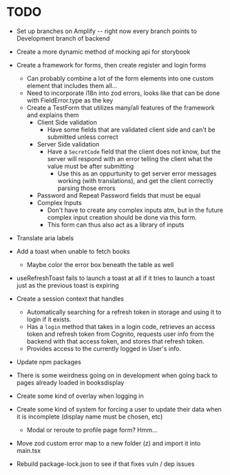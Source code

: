 # TODO

- Set up branches on Amplify -- right now every branch points to Development branch of backend
- Create a more dynamic method of mocking api for storybook
- Create a framework for forms, then create register and login forms

  - Can probably combine a lot of the form elements into one custom element that includes them all...
  - Need to incorporate i18n into zod errors, looks like that can be done with FieldError.type as the key
  - Create a TestForm that utilizes many/all features of the framework and explains them
    - Client Side validation
      - Have some fields that are validated client side and can't be submitted unless correct
    - Server Side validation
      - Have a `SecretCode` field that the client does not know, but the server will respond with an error telling the client what the value must be after submitting
        - Use this as an oppurtunity to get server error messages working (with translations), and get the client correctly parsing those errors
    - Password and Repeat Password fields that must be equal
    - Complex Inputs
      - Don't have to create any complex inputs atm, but in the future complex input creation should be done via this form.
      - This form can thus also act as a library of inputs

- Translate aria labels

- Add a toast when unable to fetch books

  - Maybe color the error box beneath the table as well

- useRefreshToast fails to launch a toast at all if it tries to launch a toast just as the previous toast is expiring

- Create a session context that handles

  - Automatically searching for a refresh token in storage and using it to login if it exists.
  - Has a `login` method that takes in a login code, retrieves an access token and refresh token from Cognito, requests user info from the backend with that access token, and stores that refresh token.
  - Provides access to the currently logged in User's info.

- Update npm packages

- There is some weirdness going on in development when going back to pages already loaded in booksdisplay

- Create some kind of overlay when logging in

- Create some kind of system for forcing a user to update their data when it is incomplete (display name must be chosen, etc)

  - Modal or reroute to profile page form? Hmm...

- Move zod custom error map to a new folder (z) and import it into main.tsx

- Rebuild package-lock.json to see if that fixes vuln / dep issues
